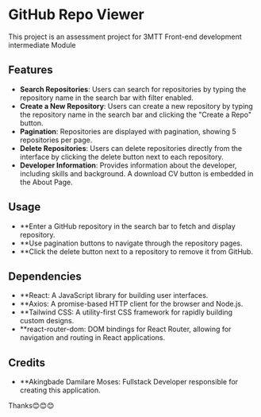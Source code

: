 # GitHub Repo Viewer

This project is an assessment project for 3MTT Front-end development intermediate Module

## Features

- **Search Repositories**: Users can search for repositories by typing the repository name in the search bar with filter enabled.
- **Create a New Repository**: Users can create a new repository by typing the repository name in the search bar and clicking the "Create a Repo" button.
- **Pagination**: Repositories are displayed with pagination, showing 5 repositories per page.
- **Delete Repositories**: Users can delete repositories directly from the interface by clicking the delete button next to each repository.
- **Developer Information**: Provides information about the developer, including skills and background. A download CV button is embedded in the About Page.

## Usage

- \*\*Enter a GitHub repository in the search bar to fetch and display repository.
- \*\*Use pagination buttons to navigate through the repository pages.
- \*\*Click the delete button next to a repository to remove it from GitHub.

## Dependencies

- \*\*React: A JavaScript library for building user interfaces.
- \*\*Axios: A promise-based HTTP client for the browser and Node.js.
- \*\*Tailwind CSS: A utility-first CSS framework for rapidly building custom designs.
- \*\*react-router-dom: DOM bindings for React Router, allowing for navigation and routing in React applications.

## Credits

- \*\*Akingbade Damilare Moses: Fullstack Developer responsible for creating this application.

Thanks😊😊😊